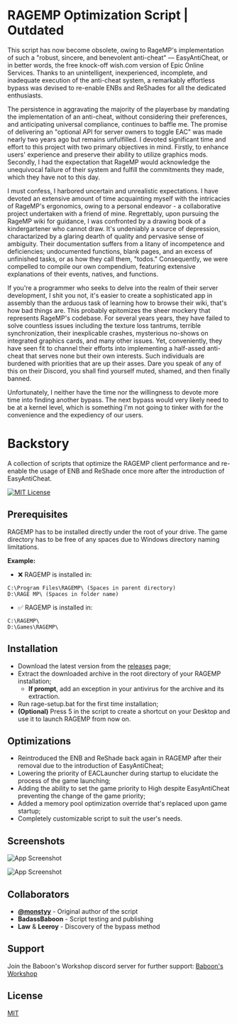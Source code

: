 # RAGEMP Optimization Script | Outdated
This script has now become obsolete, owing to RageMP's implementation of such a "robust, sincere, and benevolent anti-cheat" — EasyAntiCheat, or in better words, the free knock-off wish.com version of Epic Online Services. Thanks to an unintelligent, inexperienced, incomplete, and inadequate execution of the anti-cheat system, a remarkably effortless bypass was devised to re-enable ENBs and ReShades for all the dedicated enthusiasts. 

The persistence in aggravating the majority of the playerbase by mandating the implementation of an anti-cheat, without considering their preferences, and anticipating universal compliance, continues to baffle me. The promise of delivering an "optional API for server owners to toggle EAC" was made nearly two years ago but remains unfulfilled. I devoted significant time and effort to this project with two primary objectives in mind. Firstly, to enhance users' experience and preserve their ability to utilize graphics mods. Secondly, I had the expectation that RageMP would acknowledge the unequivocal failure of their system and fulfill the commitments they made, which they have not to this day.

I must confess, I harbored uncertain and unrealistic expectations. I have devoted an extensive amount of time acquainting myself with the intricacies of RageMP's ergonomics, owing to a personal endeavor - a collaborative project undertaken with a friend of mine. Regrettably, upon pursuing the RageMP wiki for guidance, I was confronted by a drawing book of a kindergartener who cannot draw. It's undeniably a source of depression, charactarized by a glaring dearth of quality and pervasive sense of ambiguity. Their documentation suffers from a litany of incompetence and deficiencies; undocumented functions, blank pages, and an excess of unfinished tasks, or as how they call them, "todos." Consequently, we were compelled to compile our own compendium, featuring extensive explanations of their events, natives, and functions.

If you're a programmer who seeks to delve into the realm of their server development, I shit you not, it's easier to create a sophisticated app in assembly than the arduous task of learning how to browse their wiki, that's how bad things are. This probably epitomizes the sheer mockery that represents RageMP's codebase. For several years years, they have failed to solve countless issues including the texture loss tantrums, terrible synchronization, their inexplicable crashes, mysterious no-shows on integrated graphics cards, and many other issues. Yet, conveniently, they have seen fit to channel their efforts into implementing a half-assed anti-cheat that serves none but their own interests. Such individuals are burdened with priorities that are up their asses. Dare you speak of any of this on their Discord, you shall find yourself muted, shamed, and then finally banned.

Unfortunately, I neither have the time nor the willingness to devote more time into finding another bypass. The next bypass would very likely need to be at a kernel level, which is something I'm not going to tinker with for the convenience and the expediency of our users.

# Backstory
A collection of scripts that optimize the RAGEMP client performance and re-enable the usage of ENB and ReShade once more after the introduction of EasyAntiCheat. 

[![MIT License](https://img.shields.io/badge/License-MIT-green.svg)](https://choosealicense.com/licenses/mit/)
## Prerequisites
RAGEMP has to be installed directly under the root of your drive. The game directory has to be free of any spaces due to Windows directory naming limitations.

**Example:** 
- ❌ RAGEMP is installed in: 
```
C:\Program Files\RAGEMP\ (Spaces in parent directory)
D:\RAGE MP\ (Spaces in folder name)
```
- ✅ RAGEMP is installed in: 
```
C:\RAGEMP\
D:\Games\RAGEMP\
```
## Installation
- Download the latest version from the [releases](https://github.com/monstyy/RAGEMP-Opt-Script/releases/latest/) page;
- Extract the downloaded archive in the root directory of your RAGEMP installation;
    - **If prompt**, add an exception in your antivirus for the archive and its extraction. 
- Run rage-setup.bat for the first time installation;
- **(Optional)** Press 5 in the script to create a shortcut on your Desktop and use it to launch RAGEMP from now on.

## Optimizations

- Reintroduced the ENB and ReShade back again in RAGEMP after their removal due to the introduction of EasyAntiCheat;
- Lowering the priority of EACLauncher during startup to elucidate the process of the game launching;
- Adding the ability to set the game priority to High despite EasyAntiCheat preventing the change of the game priority;
- Added a memory pool optimization override that's replaced upon game startup;
- Completely customizable script to suit the user's needs.

## Screenshots

![App Screenshot](https://i.ibb.co/CQfGqsJ/image.png)

![App Screenshot](https://i.ibb.co/3TVrbSS/image.png)
## Collaborators

- **[@monstyy](https://www.github.com/monstyy)** - Original author of the script
- **BadassBaboon** - Script testing and publishing
- **Law** & **Leeroy** - Discovery of the bypass method
## Support

Join the Baboon's Workshop discord server for further support:
[Baboon's Workshop](https://discord.gg/qRdVSkUW6n)
## License

[MIT](https://choosealicense.com/licenses/mit/)

